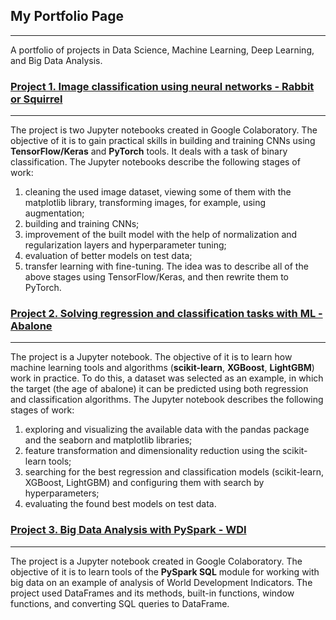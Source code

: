 ## My Portfolio Page
---
A portfolio of projects in Data Science, Machine Learning, Deep Learning, and Big Data Analysis.
### [Project 1. Image classification using neural networks - Rabbit or Squirrel](https://github.com/data42lana/learning_dl_tools)
---
The project is two Jupyter notebooks created in Google Colaboratory. The objective of it is to gain practical skills in building and training CNNs using **TensorFlow/Keras** and **PyTorch** tools. It deals with a task of binary classification.
The Jupyter notebooks describe the following stages of work: 
1) сleaning the used image dataset, viewing some of them with the matplotlib library, transforming images, for example, using augmentation;
2) building and training CNNs;
3) improvement of the built model with the help of normalization and regularization layers and hyperparameter tuning;
4) evaluation of better models on test data;
5) transfer learning with fine-tuning.
The idea was to describe all of the above stages using TensorFlow/Keras, and then rewrite them to PyTorch. 
    
### [Project 2. Solving regression and classification tasks with ML - Abalone](https://github.com/data42lana/learning_ml_tools)
---
The project is a Jupyter notebook. The objective of it is to learn how machine learning tools and algorithms (**scikit-learn**, **XGBoost**, **LightGBM**) work in practice. To do this, a dataset was selected as an example, in which the target (the age of abalone) it can be predicted using both regression and classification algorithms. The Jupyter notebook describes the following stages of work: 
1) exploring and visualizing  the available data with the pandas package and the seaborn and matplotlib libraries;
2) feature transformation and dimensionality reduction using the scikit-learn tools;
3) searching for the best regression and classification models (scikit-learn, XGBoost, LightGBM) and configuring them with search by hyperparameters;
4) evaluating the found best models on test data.
 
### [Project 3. Big Data Analysis with PySpark - WDI](https://github.com/data42lana/learning_big_data)
---
The project is a Jupyter notebook created in Google Colaboratory. The objective of it is to learn tools of the **PySpark SQL** module for working with big data on an example of analysis of World Development Indicators. The project used DataFrames and its methods, built-in functions, window functions, and converting SQL queries to DataFrame. 
